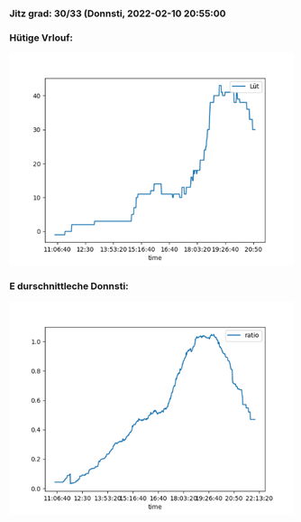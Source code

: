 ### Jitz grad: 30/33 (Donnsti, 2022-02-10 20:55:00

### Hütige Vrlouf:
![Graph](Today.png)

### E durschnittleche Donnsti:
![Graph](Donnsti.png)